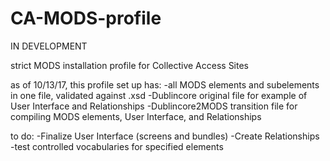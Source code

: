 # CA-MODS-profile
IN DEVELOPMENT

strict MODS installation profile for Collective Access Sites

as of 10/13/17, this profile set up has:
-all MODS elements and subelements in one file, validated against .xsd
-Dublincore original file for example of User Interface and Relationships
-Dublincore2MODS transition file for compiling MODS elements, User Interface, and Relationships

to do: 
-Finalize User Interface (screens and bundles)
-Create Relationships
-test controlled vocabularies for specified elements 

